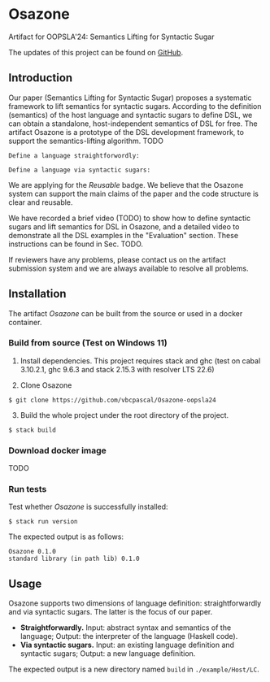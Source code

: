 # Osazone 

Artifact for OOPSLA'24: Semantics Lifting for Syntactic Sugar

The updates of this project can be found on [GitHub](https://github.com/vbcpascal/Osazone-core/).

## Introduction

Our paper (Semantics Lifting for Syntactic Sugar) proposes a systematic framework to lift semantics for syntactic sugars. According to the definition (semantics) of the host language and syntactic sugars to define DSL, we can obtain a standalone, host-independent semantics of DSL for free. The artifact Osazone is a prototype of the DSL development framework, to support the semantics-lifting algorithm. TODO

```
Define a language straightforwordly:

Define a language via syntactic sugars:

```

We are applying for the *Reusable* badge. We believe that the Osazone system can support the main claims of the paper and the code structure is clear and reusable.

We have recorded a brief video (TODO) to show how to define syntactic sugars and lift semantics for DSL in Osazone, and a detailed video to demonstrate all the DSL examples in the "Evaluation" section. These instructions can be found in Sec. TODO.

If reviewers have any problems, please contact us on the artifact submission system and we are always available to resolve all problems.



## Installation

The artifact *Osazone* can be built from the source or used in a docker container.

### Build from source (Test on Windows 11)

1. Install dependencies. This project requires stack and ghc (test on cabal 3.10.2.1, ghc 9.6.3 and stack 2.15.3 with resolver LTS 22.6)

2. Clone Osazone
```
$ git clone https://github.com/vbcpascal/Osazone-oopsla24
```

3. Build the whole project under the root directory of the project.
```
$ stack build
```

### Download docker image

TODO

### Run tests

Test whether *Osazone* is successfully installed:

```
$ stack run version
```

The expected output is as follows:
```
Osazone 0.1.0
standard library (in path lib) 0.1.0 
```

## Usage

Osazone supports two dimensions of language definition: straightforwardly and via syntactic sugars. The latter is the focus of our paper.

- **Straightforwardly.** Input: abstract syntax and semantics of the language; Output: the interpreter of the language (Haskell code).
- **Via syntactic sugars.** Input: an existing language definition and syntactic sugars; Output: a new language definition.


The expected output is a new directory named `build` in `./example/Host/LC`.

